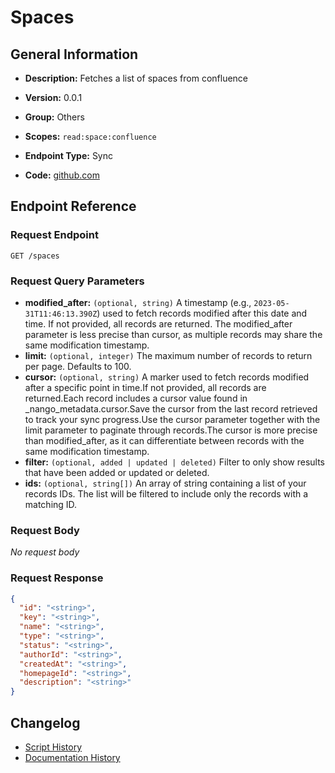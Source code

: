 <!-- BEGIN GENERATED CONTENT -->
# Spaces

## General Information

- **Description:** Fetches a list of spaces from confluence

- **Version:** 0.0.1
- **Group:** Others
- **Scopes:** `read:space:confluence`
- **Endpoint Type:** Sync
- **Code:** [github.com](https://github.com/NangoHQ/integration-templates/tree/main/integrations/confluence/syncs/spaces.ts)


## Endpoint Reference

### Request Endpoint

`GET /spaces`

### Request Query Parameters

- **modified_after:** `(optional, string)` A timestamp (e.g., `2023-05-31T11:46:13.390Z`) used to fetch records modified after this date and time. If not provided, all records are returned. The modified_after parameter is less precise than cursor, as multiple records may share the same modification timestamp.
- **limit:** `(optional, integer)` The maximum number of records to return per page. Defaults to 100.
- **cursor:** `(optional, string)` A marker used to fetch records modified after a specific point in time.If not provided, all records are returned.Each record includes a cursor value found in _nango_metadata.cursor.Save the cursor from the last record retrieved to track your sync progress.Use the cursor parameter together with the limit parameter to paginate through records.The cursor is more precise than modified_after, as it can differentiate between records with the same modification timestamp.
- **filter:** `(optional, added | updated | deleted)` Filter to only show results that have been added or updated or deleted.
- **ids:** `(optional, string[])` An array of string containing a list of your records IDs. The list will be filtered to include only the records with a matching ID.

### Request Body

_No request body_

### Request Response

```json
{
  "id": "<string>",
  "key": "<string>",
  "name": "<string>",
  "type": "<string>",
  "status": "<string>",
  "authorId": "<string>",
  "createdAt": "<string>",
  "homepageId": "<string>",
  "description": "<string>"
}
```

## Changelog

- [Script History](https://github.com/NangoHQ/integration-templates/commits/main/integrations/confluence/syncs/spaces.ts)
- [Documentation History](https://github.com/NangoHQ/integration-templates/commits/main/integrations/confluence/syncs/spaces.md)

<!-- END  GENERATED CONTENT -->

